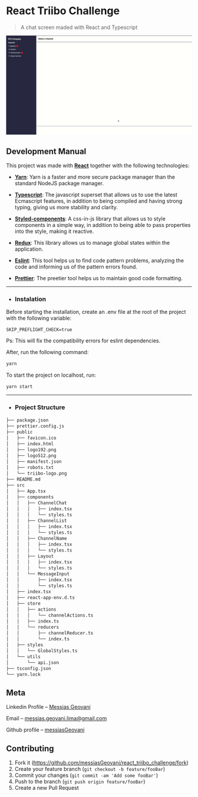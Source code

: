 # React Triibo Challenge
> A chat screen maded with React and Typescript

<img src="./assets/screenshot.gif">

## Development Manual

This project was made with <b>[React](https://www.reactjs.org)</b> together with the following technologies:

- <b>[Yarn](https://yarnpkg.com/)</b>: Yarn is a faster and more secure package manager than the standard NodeJS package manager.

- <b>[Typescript](https://www.typescriptlang.org/)</b>: The javascript superset that allows us to use the latest Ecmascript features, in addition to being compiled and having strong typing, giving us more stability and clarity.

- <b>[Styled-components](https://styled-components.com/)</b>: A css-in-js library that allows us to style components in a simple way, in addition to being able to pass properties into the style, making it reactive.

- <b>[Redux](https://redux.js.org/)</b>: This library allows us to manage global states within the application.

- <b>[Eslint](https://eslint.org/)</b>: This tool helps us to find code pattern problems, analyzing the code and informing us of the pattern errors found.

- <b>[Prettier](https://prettier.io/)</b>: The preetier tool helps us to maintain good code formatting.

---

* ### Instalation

Before starting the installation, create an .env file at the root of the project with the following variable:

```
SKIP_PREFLIGHT_CHECK=true
```
Ps: This will fix the compatibility errors for eslint dependencies.

After, run the following command:

```sh
yarn
```

To start the project on localhost, run:

```sh
yarn start
```

---

* ### Project Structure

```
├── package.json
├── prettier.config.js
├── public
│   ├── favicon.ico
│   ├── index.html
│   ├── logo192.png
│   ├── logo512.png
│   ├── manifest.json
│   ├── robots.txt
│   └── triibo-logo.png
├── README.md
├── src
│   ├── App.tsx
│   ├── components
│   │   ├── ChannelChat
│   │   │   ├── index.tsx
│   │   │   └── styles.ts
│   │   ├── ChannelList
│   │   │   ├── index.tsx
│   │   │   └── styles.ts
│   │   ├── ChannelName
│   │   │   ├── index.tsx
│   │   │   └── styles.ts
│   │   ├── Layout
│   │   │   ├── index.tsx
│   │   │   └── styles.ts
│   │   └── MessageInput
│   │       ├── index.tsx
│   │       └── styles.ts
│   ├── index.tsx
│   ├── react-app-env.d.ts
│   ├── store
│   │   ├── actions
│   │   │   └── channelActions.ts
│   │   ├── index.ts
│   │   └── reducers
│   │       ├── channelReducer.ts
│   │       └── index.ts
│   ├── styles
│   │   └── GlobalStyles.ts
│   └── utils
│       └── api.json
├── tsconfig.json
└── yarn.lock
```

## Meta

Linkedin Profile – [Messias Geovani](https://www.linkedin.com/in/messias-geovani-00125416a?lipi=urn%3Ali%3Apage%3Ad_flagship3_profile_view_base_contact_details%3BGnSoFwiETD%2BtGrv4dF9mSw%3D%3D) 

Email – messias.geovani.lima@gmail.com

Github profile – [messiasGeovani](https://github.com/messiasGeovani)

## Contributing

1. Fork it (<https://github.com/messiasGeovani/react_triibo_challenge/fork>)
2. Create your feature branch (`git checkout -b feature/fooBar`)
3. Commit your changes (`git commit -am 'Add some fooBar'`)
4. Push to the branch (`git push origin feature/fooBar`)
5. Create a new Pull Request

